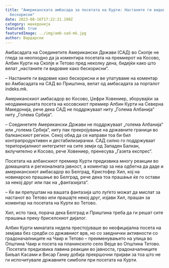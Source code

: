 ```yaml
---
title: "Американската амбасада за посетата на Курти: Настаните ги видовме како
  бескорисни"
date: 2023-08-16T17:22:21.198Z
category: македонија
featured: true
featuredImage: ../img/amb-sad-mk.jpg
author: Вардарски
---
```

<!--StartFragment-->

Амбасадата на Соединетите Американски Држави (САД) во Скопје не гледа за неопходно да ја коментира посетата на премиерот на Косово, Албин Курти на Скопје и Тетово пред неколку дена, бидејќи како што велат „настаните ги видовме како бескорисни“.

– Настаните ги видовме како бескорисни и ве упатуваме на коментар во Амбасадата на САД во Приштина, велат од амбасадата за порталот indeks.mk.

Американскиот амбасадор во Косово, Џефри Ховениер, зборувајќи за неодамнешната посета на косовскиот премиер Албин Курти на Северна Македонија, рече дека САД не поддржуваат ниту „Голема Албанија“ ниту „Голема Србија“.

– Соединетите Американски Држави не поддржуваат „голема Албанија“ или „голема Србија“, ниту пак прекројување на државните граници во балканскиот регион. Секој обид да се направи тоа би бил контрапродуктивен и дестабилизирачки. САД силно го поддржуваат територијалниот интегритет на сите земји од Западен Балкан, вклучително и Косово, рече Ховениер, пренесува „Газета експрес“.

Посетата на албанскиот премиер Курти предизвика многу реакции во домашната и регионалната јавност, а коментар за неа одбегна да даде и американскиот амбасадор во Белград, Кристофер Хил, кој на новинарско прашање во Белград, рече дека тоа прашање ќе го остави за некој друг или пак на „фантазијата“.

– Ќе ви препуштам на вашата фантазија што луѓето можат да мислат за настанот во Тетово или прашајте некој друг, изјави Хил, прашан за коментар на посетата на Курти во Тетово.

Хил, исто така, порача дека Белград и Приштина треба да ги решат сите прашања преку бриселскиот дијалог.

Албин Курти минатата недела престојуваше во неофицијална посета на земјава без средби со државниот врв, но со заеднички активности со градоначалниците на Чаир и Тетово – преименувањето на улица во Општина Чаир и посета на планинското село Вејце во Општина Тетово.  Посетата предизвика лавина реакции во јавноста, градоначалниците Биљал Касами и Висар Ганиу добија прекршочни пријави за тоа што не ги испочитувале државните симболи при посетата на Курти. 

<!--EndFragment-->